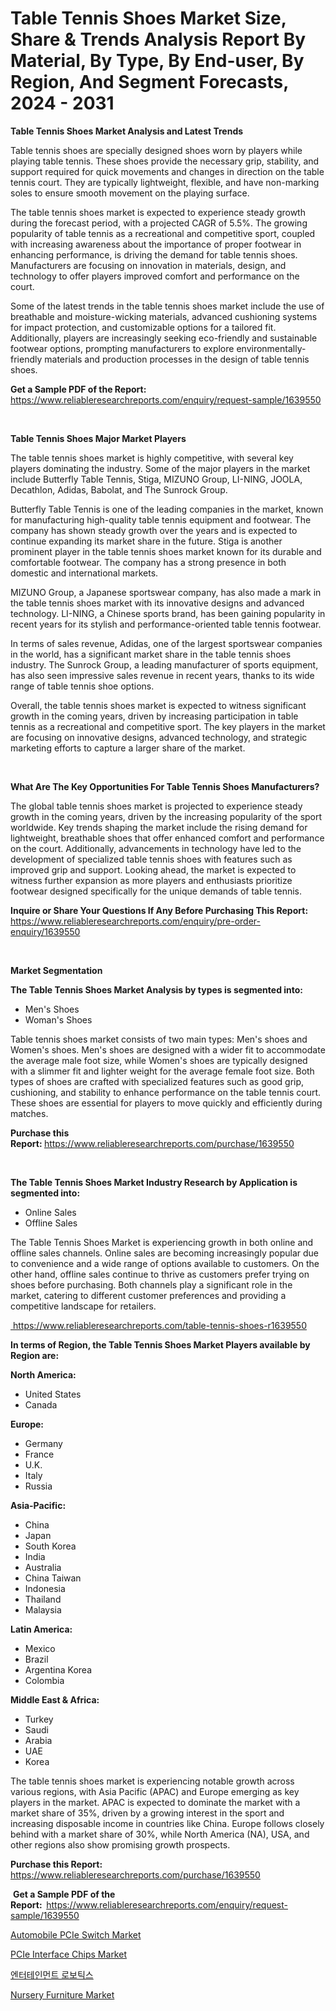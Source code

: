 <p><h1>Table Tennis Shoes Market Size, Share & Trends Analysis Report By Material, By Type, By End-user, By Region, And Segment Forecasts, 2024 - 2031</h1></p><p><strong>Table Tennis Shoes Market Analysis and Latest Trends</strong></p>
<p><p>Table tennis shoes are specially designed shoes worn by players while playing table tennis. These shoes provide the necessary grip, stability, and support required for quick movements and changes in direction on the table tennis court. They are typically lightweight, flexible, and have non-marking soles to ensure smooth movement on the playing surface.</p><p>The table tennis shoes market is expected to experience steady growth during the forecast period, with a projected CAGR of 5.5%. The growing popularity of table tennis as a recreational and competitive sport, coupled with increasing awareness about the importance of proper footwear in enhancing performance, is driving the demand for table tennis shoes. Manufacturers are focusing on innovation in materials, design, and technology to offer players improved comfort and performance on the court.</p><p>Some of the latest trends in the table tennis shoes market include the use of breathable and moisture-wicking materials, advanced cushioning systems for impact protection, and customizable options for a tailored fit. Additionally, players are increasingly seeking eco-friendly and sustainable footwear options, prompting manufacturers to explore environmentally-friendly materials and production processes in the design of table tennis shoes.</p></p>
<p><strong>Get a Sample PDF of the Report:&nbsp;</strong> <a href="https://www.reliableresearchreports.com/enquiry/request-sample/1639550">https://www.reliableresearchreports.com/enquiry/request-sample/1639550</a></p>
<p>&nbsp;</p>
<p><strong>Table Tennis Shoes Major Market Players</strong></p>
<p><p>The table tennis shoes market is highly competitive, with several key players dominating the industry. Some of the major players in the market include Butterfly Table Tennis, Stiga, MIZUNO Group, LI-NING, JOOLA, Decathlon, Adidas, Babolat, and The Sunrock Group.</p><p>Butterfly Table Tennis is one of the leading companies in the market, known for manufacturing high-quality table tennis equipment and footwear. The company has shown steady growth over the years and is expected to continue expanding its market share in the future. Stiga is another prominent player in the table tennis shoes market known for its durable and comfortable footwear. The company has a strong presence in both domestic and international markets.</p><p>MIZUNO Group, a Japanese sportswear company, has also made a mark in the table tennis shoes market with its innovative designs and advanced technology. LI-NING, a Chinese sports brand, has been gaining popularity in recent years for its stylish and performance-oriented table tennis footwear.</p><p>In terms of sales revenue, Adidas, one of the largest sportswear companies in the world, has a significant market share in the table tennis shoes industry. The Sunrock Group, a leading manufacturer of sports equipment, has also seen impressive sales revenue in recent years, thanks to its wide range of table tennis shoe options.</p><p>Overall, the table tennis shoes market is expected to witness significant growth in the coming years, driven by increasing participation in table tennis as a recreational and competitive sport. The key players in the market are focusing on innovative designs, advanced technology, and strategic marketing efforts to capture a larger share of the market.</p></p>
<p>&nbsp;</p>
<p><strong>What Are The Key Opportunities For Table Tennis Shoes Manufacturers?</strong></p>
<p><p>The global table tennis shoes market is projected to experience steady growth in the coming years, driven by the increasing popularity of the sport worldwide. Key trends shaping the market include the rising demand for lightweight, breathable shoes that offer enhanced comfort and performance on the court. Additionally, advancements in technology have led to the development of specialized table tennis shoes with features such as improved grip and support. Looking ahead, the market is expected to witness further expansion as more players and enthusiasts prioritize footwear designed specifically for the unique demands of table tennis.</p></p>
<p><strong>Inquire or Share Your Questions If Any Before Purchasing This Report:</strong> <a href="https://www.reliableresearchreports.com/enquiry/pre-order-enquiry/1639550">https://www.reliableresearchreports.com/enquiry/pre-order-enquiry/1639550</a></p>
<p>&nbsp;</p>
<p><strong>Market Segmentation</strong></p>
<p><strong>The Table Tennis Shoes Market Analysis by types is segmented into:</strong></p>
<p><ul><li>Men's Shoes</li><li>Woman's Shoes</li></ul></p>
<p><p>Table tennis shoes market consists of two main types: Men's shoes and Women's shoes. Men's shoes are designed with a wider fit to accommodate the average male foot size, while Women's shoes are typically designed with a slimmer fit and lighter weight for the average female foot size. Both types of shoes are crafted with specialized features such as good grip, cushioning, and stability to enhance performance on the table tennis court. These shoes are essential for players to move quickly and efficiently during matches.</p></p>
<p><strong>Purchase this Report:&nbsp;</strong><a href="https://www.reliableresearchreports.com/purchase/1639550">https://www.reliableresearchreports.com/purchase/1639550</a></p>
<p>&nbsp;</p>
<p><strong>The Table Tennis Shoes Market Industry Research by Application is segmented into:</strong></p>
<p><ul><li>Online Sales</li><li>Offline Sales</li></ul></p>
<p><p>The Table Tennis Shoes Market is experiencing growth in both online and offline sales channels. Online sales are becoming increasingly popular due to convenience and a wide range of options available to customers. On the other hand, offline sales continue to thrive as customers prefer trying on shoes before purchasing. Both channels play a significant role in the market, catering to different customer preferences and providing a competitive landscape for retailers.</p></p>
<p><a href="https://www.reliableresearchreports.com/table-tennis-shoes-r1639550">&nbsp;https://www.reliableresearchreports.com/table-tennis-shoes-r1639550</a></p>
<p><strong>In terms of Region, the Table Tennis Shoes Market Players available by Region are:</strong></p>
<p>
    <p> <strong> North America: </strong>
        <ul>
            <li>United States</li>
            <li>Canada</li>
        </ul>
        </p> 
    <p> <strong> Europe: </strong>
        <ul>
            <li>Germany</li>
            <li>France</li>
            <li>U.K.</li>
            <li>Italy</li>
            <li>Russia</li>
        </ul>
        </p> 
    <p> <strong> Asia-Pacific: </strong>
        <ul>
            <li>China</li>
            <li>Japan</li>
            <li>South Korea</li>
            <li>India</li>
            <li>Australia</li>
            <li>China Taiwan</li>
            <li>Indonesia</li>
            <li>Thailand</li>
            <li>Malaysia</li>
        </ul>
        </p> 
    <p> <strong> Latin America: </strong>
        <ul>
            <li>Mexico</li>
            <li>Brazil</li>
            <li>Argentina Korea</li>
            <li>Colombia</li>
        </ul>
        </p> 
    <p> <strong> Middle East & Africa: </strong>
        <ul>
            <li>Turkey</li>
            <li>Saudi</li>
            <li>Arabia</li>
            <li>UAE</li>
            <li>Korea</li>
        </ul>
    </p>
    </p>
<p><p>The table tennis shoes market is experiencing notable growth across various regions, with Asia Pacific (APAC) and Europe emerging as key players in the market. APAC is expected to dominate the market with a market share of 35%, driven by a growing interest in the sport and increasing disposable income in countries like China. Europe follows closely behind with a market share of 30%, while North America (NA), USA, and other regions also show promising growth prospects.</p></p>
<p><strong>Purchase this Report: </strong><a href="https://www.reliableresearchreports.com/purchase/1639550">https://www.reliableresearchreports.com/purchase/1639550</a></p>
<p>&nbsp;<strong>Get a Sample PDF of the Report:&nbsp;&nbsp;</strong><a href="https://www.reliableresearchreports.com/enquiry/request-sample/1639550">https://www.reliableresearchreports.com/enquiry/request-sample/1639550</a></p>
<p><strong></strong></p>
<p><p><a href="https://medium.com/@stephaniewynterk145/evaluating-global-automobile-pcie-switch-market-trends-and-growth-opportunities-by-region-type-3f64485c6e2d">Automobile PCIe Switch Market</a></p><p><a href="https://medium.com/@francesprichey/pcie-interface-chips-market-emerging-trends-and-future-prospects-for-period-from-2024-to-2031-2ec1114a2641">PCIe Interface Chips Market</a></p><p><a href="https://github.com/khytkeqagplkzqvh/Market-Research-Report-List-3/blob/main/543244339292.md">엔터테인먼트 로보틱스</a></p><p><a href="https://github.com/abdillahsp58/Market-Research-Report-List-1/blob/main/nursery-furniture-market.md">Nursery Furniture Market</a></p></p>